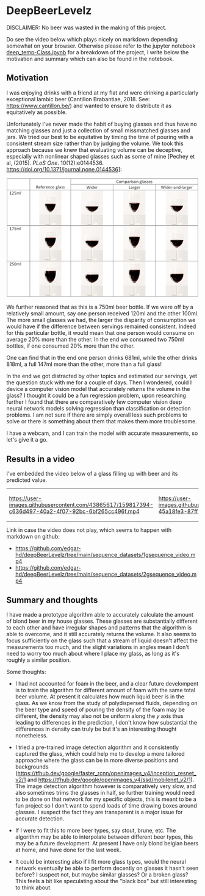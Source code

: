 # DeepBeerLevelz

DISCLAIMER: No beer was wasted in the making of this project.

Do see the video below which plays nicely on markdown depending somewhat on your browser.
Otherwise please refer to the jupyter notebook [deep_temp-Class.ipynb](deep_temp-Class.ipynb) for a breakdown of the project, I write below the motivation and summary which can also be found in the notebook.

## Motivation

I was enjoying drinks with a friend at my flat and were drinking a particularly exceptional lambic beer (Cantillon Brabantiae, 2018. See: https://www.cantillon.be/) and wanted to ensure to distribute it as equitatively as possible.

Unfortunately I've never made the habit of buying glasses and thus have no matching glasses and just a collection of small missmatched glasses and jars. We tried our best to be equitative by timing the time of pouring with a consistent stream size rather than by judging the volume. We took this approach because we knew that evaluating volume can be deceptive, especially with nonlinear shaped glasses such as some of mine [Pechey et al, (2015). *PLoS One*. 10(12):e0144536. https://doi.org/10.1371/journal.pone.0144536]:

<img src="notebook_images/wine_glasses.png" alt="Glasses_wine" style="width: 600px;"/>

We further reasoned that as this is a 750ml beer bottle. If we were off by a relatively small amount, say one person received 120ml and the other 100ml. The more small glasses we had, the larger the disparity of consumption we would have if the difference between servings remained consistent. Indeed for this particular bottle, it would mean that one person would consume on average 20% more than the other. In the end we consumed two 750ml bottles, if one consumed 20% more than the other. 

One can find that in the end one person drinks 681ml, while the other drinks 818ml, a full 147ml more than the other, more than a full glass!

In the end we got distracted by other topics and estimated our servings, yet the question stuck with me for a couple of days. Then I wondered, could I device a computer vision model that accurately returns the volume in the glass? I thought it could be a fun regression problem, upon researching further I found that there are comparatively few computer vision deep neural network models solving regression than classification or detection problems. I am not sure if there are simply overall less such problems to solve or there is something about them that makes them more troublesome.

I have a webcam, and I can train the model with accurate measurements, so let's give it a go.

## Results in a video
I've embedded the video below of a glass filling up with beer and its predicted value.

<table>
  <td> 

https://user-images.githubusercontent.com/43865617/159817394-c636d497-40a2-4f07-92bc-6bf265cc496f.mp4

 </td>
  <td> 

https://user-images.githubusercontent.com/43865617/159817471-45a18fe3-87ff-426f-8161-962ca37fd72c.mp4

 </td>
</table>

Link in case the video does not play, which seems to happen with markdown on github:
- https://github.com/edgar-hd/deepBeerLevelz/tree/main/sequence_datasets/1gsequence_video.mp4
- https://github.com/edgar-hd/deepBeerLevelz/tree/main/sequence_datasets/2gsequence_video.mp4

## Summary and thoughts
I have made a prototype algorithm able to accurately calculate the amount of blond beer in my house glasses. These glasses are substantially different to each other and have irregular shapes and patterns that the algorithm is able to overcome, and it still accurately returns the volume. It also seems to focus sufficiently on the glass such that a stream of liquid doesn't affect the measurements too much, and the slight variations in angles mean I don't need to worry too much about where I place my glass, as long as it's roughly a similar position.

Some thoughts:
- I had not accounted for foam in the beer, and a clear future develompent is to train the algorithm for different amount of foam with the same total beer volume. At present it calculates how much liquid beer is in the glass. As we know from the study of polydispersed fluids, depending on the beer type and speed of pouring the density of the foam may be different, the density may also not be uniform along the *y* axis thus leading to differences in the prediction, I don't know how substantial the differences in density can truly be but it's an interesting thought nonetheless.

- I tried a pre-trained image detection algorithm and it consistently captured the glass, which could help me to develop a more tailored approache where the glass can be in more diverse positions and backgrounds (https://tfhub.dev/google/faster_rcnn/openimages_v4/inception_resnet_v2/1 and https://tfhub.dev/google/openimages_v4/ssd/mobilenet_v2/1). The image detection algorithm however is comparatively very slow, and also sometimes trims the glasses in half, so further training would need to be done on that network for my specific objects, this is meant to be a fun project so I don't want to spend loads of time drawing boxes around glasses. I suspect the fact they are transparent is a major issue for accurate detection.

- If I were to fit this to more beer types, say stout, brune, etc. The algorithm may be able to interpolate between different beer types, this may be a future development. At present I have only blond belgian beers at home, and have done for the last week.

- It could be interesting also if I fit more glass types, would the neural network eventually be able to perform decently on glasses it hasn't seen before? I suspect not, but maybe similar glasses? Or a broken glass? This feels a bit like speculating about the "black box" but still interesting to think about.

